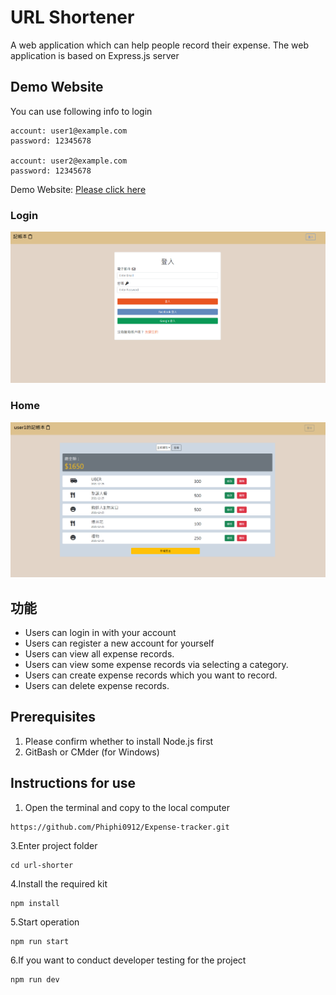 # URL Shortener
A web application which can help people record their expense. The web application is based on Express.js server

## Demo Website
You can use following info to login
```
account: user1@example.com
password: 12345678

account: user2@example.com
password: 12345678
```
Demo Website: [Please click here](https://radiant-scrubland-82389.herokuapp.com/users/login)

### Login
![Homepage](/public/pictures/login.PNG)
### Home
![Homepage](/public/pictures/home.PNG)

## 功能

- Users can login in with your account
- Users can register a new account for yourself
- Users can view all expense records.
- Users can view some expense records via selecting a category.
- Users can create expense records which you want to record.
- Users can delete expense records.

## Prerequisites
1. Please confirm whether to install Node.js first
2. GitBash or CMder (for Windows)

## Instructions for use
1. Open the terminal and copy to the local computer
```
https://github.com/Phiphi0912/Expense-tracker.git
```
3.Enter project folder
```
cd url-shorter
```
4.Install the required kit
```
npm install
```
5.Start operation
```
npm run start
```
6.If you want to conduct developer testing for the project
```
npm run dev
```